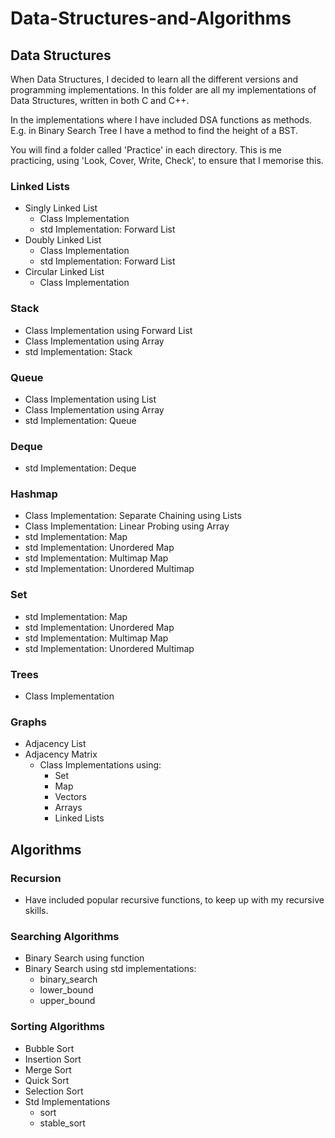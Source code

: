 # Data-Structures-and-Algorithms

## Data Structures
When Data Structures, I decided to learn all the different versions and programming implementations. In this folder are all my implementations of Data Structures, written in both C and C++.

In the implementations where I have included DSA functions as methods. E.g. in Binary Search Tree I have a method to find the height of a BST.

You will find a folder called 'Practice' in each directory. This is me practicing, using 'Look, Cover, Write, Check', to ensure that I memorise this.

### Linked Lists
- Singly Linked List
  - Class Implementation
  - std Implementation: Forward List
- Doubly Linked List
  - Class Implementation
  - std Implementation: Forward List
- Circular Linked List
  - Class Implementation
  

### Stack
- Class Implementation using Forward List
- Class Implementation using Array
- std Implementation: Stack

### Queue
- Class Implementation using List
- Class Implementation using Array
- std Implementation: Queue

### Deque
- std Implementation: Deque
  
### Hashmap
- Class Implementation: Separate Chaining using Lists
- Class Implementation: Linear Probing using Array
- std Implementation: Map
- std Implementation: Unordered Map
- std Implementation: Multimap Map
- std Implementation: Unordered Multimap

### Set
- std Implementation: Map
- std Implementation: Unordered Map
- std Implementation: Multimap Map
- std Implementation: Unordered Multimap

### Trees
- Class Implementation

### Graphs
- Adjacency List
- Adjacency Matrix
  - Class Implementations using:
    - Set
    - Map
    - Vectors
    - Arrays
    - Linked Lists
  

## Algorithms

### Recursion
- Have included popular recursive functions, to keep up with my recursive skills.

### Searching Algorithms
- Binary Search using function
- Binary Search using std implementations:
  - binary_search
  - lower_bound
  - upper_bound

### Sorting Algorithms
- Bubble Sort
- Insertion Sort
- Merge Sort
- Quick Sort
- Selection Sort
- Std Implementations
  - sort
  - stable_sort